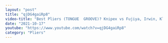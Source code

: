 ```yaml
---
layout: "post"
title: "qjDG4gaiRp8"
video-title: "Best Pliers (TONGUE  GROOVE)? Knipex vs Fujiya, Irwin, Klein Tools, Channellock, Doyle"
date: "2021-10-17"
youtube: "https://www.youtube.com/watch?v=qjDG4gaiRp8"
category: "Pliers"
---
```

<div class="space-y-1"></div>